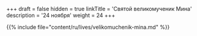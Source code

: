+++
draft = false
hidden = true
linkTitle = 'Святой великомученик Мина'
description = '24 ноября'
weight = 24
+++

{{% include file="content/ru/lives/velikomuchenik-mina.md" %}}
